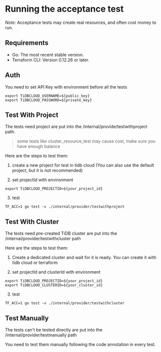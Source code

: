 # Running the acceptance test

*Note:* Acceptance tests may create real resources, and often cost money to run.

## Requirements
- Go: The most recent stable version.
- Terraform CLI: Version 0.12.26 or later.

## Auth
You need to set API Key with environment before all the tests
```
export TiDBCLOUD_USERNAME=${public_key}
export TiDBCLOUD_PASSWORD=${private_key}
```

## Test With Project
The tests need project are put into the /internal/provide/testwithproject path.


> some tests like cluster_resource_test may cause cost, make sure you have enough balance
> 
Here are the steps to test them: 

1. create a new project for test in tidb cloud (You can also use the default project, but it is not recommended)

2. set projectId with environment
```
export TiDBCLOUD_PROJECTID=${your_project_id}
```
3. test
```
TF_ACC=1 go test -v ./internal/provider/testwithproject
```

## Test With Cluster
The tests need pre-created TiDB cluster are put into the /internal/provider/testwithcluster path

Here are the steps to test them:

1. Create a dedicated cluster and wait for it is ready. You can create it with tidb cloud or terraform

2. set projectId and clusterId with environment
```
export TiDBCLOUD_PROJECTID=${your_project_id}
export TiDBCLOUD_CLUSTERID=${your_cluster_id}
```

3. test
```
TF_ACC=1 go test -v ./internal/provider/testwithcluster
```


## Test Manually
The tests can't be tested directly are put into the /internal/provider/testmanually path

You need to test them manually following the code annotation in every test.